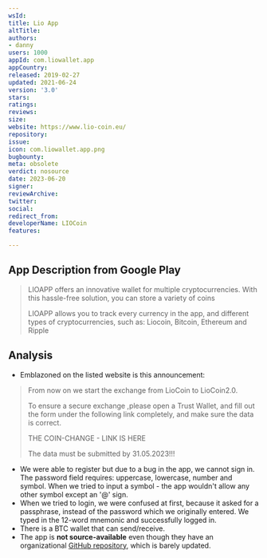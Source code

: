 ```yaml
---
wsId: 
title: Lio App
altTitle: 
authors:
- danny
users: 1000
appId: com.liowallet.app
appCountry: 
released: 2019-02-27
updated: 2021-06-24
version: '3.0'
stars: 
ratings: 
reviews: 
size: 
website: https://www.lio-coin.eu/
repository: 
issue: 
icon: com.liowallet.app.png
bugbounty: 
meta: obsolete
verdict: nosource
date: 2023-06-20
signer: 
reviewArchive: 
twitter: 
social: 
redirect_from: 
developerName: LIOCoin
features: 

---
```


## App Description from Google Play 

> LIOAPP offers an innovative wallet for multiple cryptocurrencies. With this hassle-free solution, you can store a variety of coins
>
> LIOAPP allows you to track every currency in the app, and different types of cryptocurrencies, such as: Liocoin, Bitcoin, Ethereum and Ripple

## Analysis 

- Emblazoned on the listed website is this announcement: 

> From now on we start the exchange from LioCoin to LioCoin2.0.
>
> To ensure a secure exchange ,please open a Trust Wallet, and fill out the form under the following link completely, and make sure the data is correct.
>
> THE COIN-CHANGE - LINK IS HERE
>
> The data must be submitted by 31.05.2023!!!

- We were able to register but due to a bug in the app, we cannot sign in. The password field requires: uppercase, lowercase, number and symbol. When we tried to input a symbol - the app wouldn't allow any other symbol except an '@' sign. 
- When we tried to login, we were confused at first, because it asked for a passphrase, instead of the password which we originally entered. We typed in the 12-word mnemonic and successfully logged in.
- There is a BTC wallet that can send/receive. 
- The app is **not source-available** even though they have an organizational [GitHub repository](https://github.com/liocoin/liocoin001), which is barely updated.


